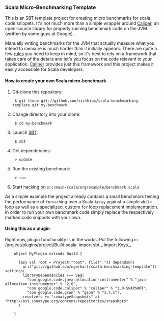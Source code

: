 ### Scala Micro-Benchmarking Template ###
  
This is an SBT template project for creating micro benchmarks for scala code snippets.
It's not much more than a simple wrapper around [Caliper][1], an open-source library for properly
running benchmark code on the JVM (written by some guys at Google).

Manually writing benchmarks for the JVM that actually measure what you intend to measure is much harder than it
initially appears. There are quite a few [rules][2] you need to keep in mind, so it's best to rely on a framework
that takes care of the details and let's you focus on the code relevant to your application.
[Caliper][1] provides just this framework and this project makes it easily accessible for Scala developers.

#### How to create your own Scala micro-benchmark

1. Git-clone this repository:

        $ git clone git://github.com/sirthias/scala-benchmarking-template.git my-benchmark

2. Change directory into your clone:

        $ cd my-benchmark

3. Launch [SBT](http://code.google.com/p/simple-build-tool):

        $ sbt

4. Get dependencies:

        > update

5. Run the existing benchmark:

        > run

6. Start hacking on `src/main/scala/org/example/Benchmark.scala`

  
As a simple example the project already contains a small benchmark testing the performance of `foreach`ing over a
Scala `Array` against a simple `while` loop as well as a specialized, custom `for` loop replacement implementation.
In order to run your own benchmark code simply replace the respectively marked code snippets with your own.

  [1]: http://code.google.com/p/caliper/
  [2]: http://wikis.sun.com/display/HotSpotInternals/MicroBenchmarks

#### Using this as a plugin

Right now, plugin functionality is in the works.  Put the following in <project dir>/project/plugins/project/Build.scala:
        import sbt._
        import Keys._
        
        object MyPlugin extends Build {

          lazy val root = Project("root", file(".")) dependsOn(
            uri("git://github.com/ngerhart/scala-benchmarking-template")) settings(
            libraryDependencies ++= Seq(
              "com.google.code.java-allocation-instrumenter" % "java-allocation-instrumenter" % "2.0",
              "com.google.code.caliper" % "caliper" % "1.0-SNAPSHOT",
              "com.google.code.gson" % "gson" % "1.7.1"),
            resolvers += "sonatypeSnapshots" at "http://oss.sonatype.org/content/repositories/snapshots"
          )
        
        }
